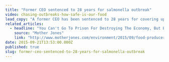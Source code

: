 ```yaml
---
title: "Former CEO sentenced to 28 years for salmonella outbreak"
video: chasing-outbreaks-how-safe-is-our-food
lead_copy: "A former CEO has been sentenced to 28 years for covering up a salmonella outbreak that killed 9. Watch Chasing Outbreaks to see why the US still suffers from food poisoning."
related_articles:
  - headline: "You Can't Go To Prison For Destroying The Economy, But Bad Peanut Butter Is Another Story"
    source: "Mother Jones"
    link: "http://www.motherjones.com/environment/2015/09/food-producer-prison-sentence"
date: 2015-09-21T13:53:00.000Z
published: true
slug: former-ceo-sentenced-to-28-years-for-salmonella-outbreak
---
```



